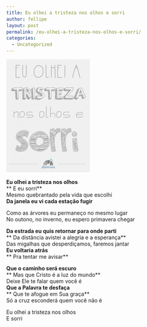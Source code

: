 ```yaml
---
title: Eu olhei a tristeza nos olhos e sorri
author: fellipe
layout: post
permalink: /eu-olhei-a-tristeza-nos-olhos-e-sorri/
categories:
  - Uncategorized
---
```

[<img alt="eu-olhei" src="/img/posts/2014/11/eu-olhei-222x300.jpg"  />][1]

**Eu olhei a tristeza nos olhos**  
** E eu sorri**  
Mesmo quebrantado pela vida que escolhi  
**Da janela eu vi cada estação fugir**

Como as árvores eu permaneço no mesmo lugar  
No outono, no inverno, eu espero primavera chegar

**Da estrada eu quis retornar para onde parti**  
** Da distância avistei a alegria e a esperança**  
Das migalhas que desperdiçamos, faremos jantar  
**Eu voltaria atrás**  
** Pra tentar me avisar**

**Que o caminho será escuro**  
** Mas que Cristo é a luz do mundo**  
Deixe Ele te falar quem você é  
**Que a Palavra te desfaça**  
** Que te afogue em Sua graça**  
Só a cruz esconderá quem você não é

Eu olhei a tristeza nos olhos  
E sorri

 [1]: /img/posts/2014/11/eu-olhei.jpg